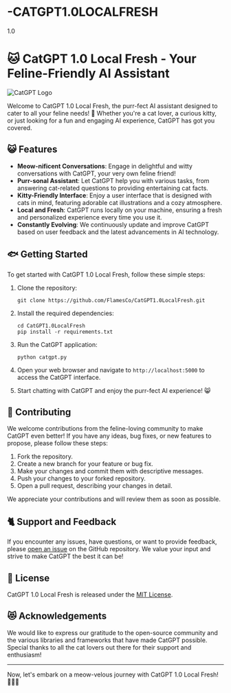 # -CATGPT1.0LOCALFRESH
1.0 
# 🐱 CatGPT 1.0 Local Fresh - Your Feline-Friendly AI Assistant

![CatGPT Logo](https://your-logo-url.com/logo.png)

Welcome to CatGPT 1.0 Local Fresh, the purr-fect AI assistant designed to cater to all your feline needs! 🐾 Whether you're a cat lover, a curious kitty, or just looking for a fun and engaging AI experience, CatGPT has got you covered.

## 😺 Features

- **Meow-nificent Conversations**: Engage in delightful and witty conversations with CatGPT, your very own feline friend!
- **Purr-sonal Assistant**: Let CatGPT help you with various tasks, from answering cat-related questions to providing entertaining cat facts.
- **Kitty-Friendly Interface**: Enjoy a user interface that is designed with cats in mind, featuring adorable cat illustrations and a cozy atmosphere.
- **Local and Fresh**: CatGPT runs locally on your machine, ensuring a fresh and personalized experience every time you use it.
- **Constantly Evolving**: We continuously update and improve CatGPT based on user feedback and the latest advancements in AI technology.

## 🐟 Getting Started

To get started with CatGPT 1.0 Local Fresh, follow these simple steps:

1. Clone the repository:
   ```
   git clone https://github.com/FlamesCo/CatGPT1.0LocalFresh.git
   ```

2. Install the required dependencies:
   ```
   cd CatGPT1.0LocalFresh
   pip install -r requirements.txt
   ```

3. Run the CatGPT application:
   ```
   python catgpt.py
   ```

4. Open your web browser and navigate to `http://localhost:5000` to access the CatGPT interface.

5. Start chatting with CatGPT and enjoy the purr-fect AI experience! 😸

## 🐾 Contributing

We welcome contributions from the feline-loving community to make CatGPT even better! If you have any ideas, bug fixes, or new features to propose, please follow these steps:

1. Fork the repository.
2. Create a new branch for your feature or bug fix.
3. Make your changes and commit them with descriptive messages.
4. Push your changes to your forked repository.
5. Open a pull request, describing your changes in detail.

We appreciate your contributions and will review them as soon as possible.

## 🐈 Support and Feedback

If you encounter any issues, have questions, or want to provide feedback, please [open an issue](https://github.com/FlamesCo/CatGPT1.0LocalFresh/issues) on the GitHub repository. We value your input and strive to make CatGPT the best it can be!

## 📜 License

CatGPT 1.0 Local Fresh is released under the [MIT License](https://github.com/FlamesCo/CatGPT1.0LocalFresh/blob/main/LICENSE).

## 😻 Acknowledgements

We would like to express our gratitude to the open-source community and the various libraries and frameworks that have made CatGPT possible. Special thanks to all the cat lovers out there for their support and enthusiasm!

---

Now, let's embark on a meow-velous journey with CatGPT 1.0 Local Fresh! 🐾😺🚀
